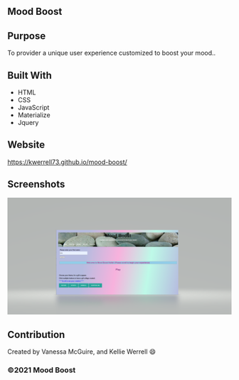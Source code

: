 ## Mood Boost

## Purpose
To provider a unique user experience customized to boost your mood..


## Built With
* HTML
* CSS
* JavaScript
* Materialize
* Jquery

## Website
 https://kwerrell73.github.io/mood-boost/

## Screenshots
![](./assets/images/screenshots/moodboost2.png)



## Contribution
Created by Vanessa McGuire, and  Kellie Werrell :smile:

### ©️2021 Mood Boost

